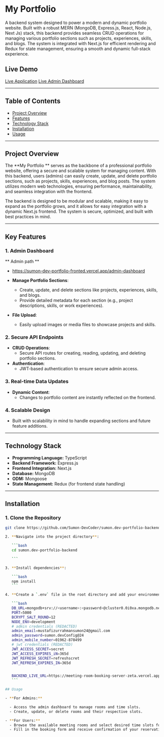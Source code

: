 # **My Portfolio**

A backend system designed to power a modern and dynamic portfolio website. Built with a robust MERN (MongoDB, Express.js, React, Node.js, Next Js) stack, this backend provides seamless CRUD operations for managing various portfolio sections such as projects, experiences, skills, and blogs. The system is integrated with Next.js for efficient rendering and Redux for state management, ensuring a smooth and dynamic full-stack experience.

## **Live Demo**
[Live Application](https://sumon-dev-portfolio-fronted.vercel.app/)
[Live Admin Dashboard](https://sumon-dev-portfolio-fronted.vercel.app/admin-dashbaord)

---

## **Table of Contents**

- [Project Overview](#project-overview)
- [Features](#features)
- [Technology Stack](#technology-stack)
- [Installation](#installation)
- [Usage](#usage)

---

## **Project Overview**

The **My Portfolio ** serves as the backbone of a professional portfolio website, offering a secure and scalable system for managing content. With this backend, users (admins) can easily create, update, and delete portfolio sections, such as projects, skills, experiences, and blog posts. The system utilizes modern web technologies, ensuring performance, maintainability, and seamless integration with the frontend.

The backend is designed to be modular and scalable, making it easy to expand as the portfolio grows, and it allows for easy integration with a dynamic Next.js frontend. The system is secure, optimized, and built with best practices in mind.

---

## **Key Features**

### **1. Admin Dashboard**

** Admin path **
- https://sumon-dev-portfolio-fronted.vercel.app/admin-dashboard 

- **Manage Portfolio Sections**:
  - Create, update, and delete sections like projects, experiences, skills, and blogs.
  - Provide detailed metadata for each section (e.g., project descriptions, skills, or work experiences).
- **File Upload**:
  - Easily upload images or media files to showcase projects and skills.

### **2. Secure API Endpoints**

- **CRUD Operations**:
  - Secure API routes for creating, reading, updating, and deleting portfolio sections.
- **Authentication**:
  - JWT-based authentication to ensure secure admin access.

### **3. Real-time Data Updates**

- **Dynamic Content**:
  - Changes to portfolio content are instantly reflected on the frontend.

### **4. Scalable Design**

- Built with scalability in mind to handle expanding sections and future feature additions.

---

## **Technology Stack**

- **Programming Language:** TypeScript
- **Backend Framework:** Express.js
- **Frontend Integration:** Next.js
- **Database:** MongoDB
- **ODM:** Mongoose
- **State Management:** Redux (for frontend state handling)

---

## **Installation**

### **1. Clone the Repository**

````bash
git clone https://github.com/Sumon-DevCoder/sumon.dev-portfolio-backend.git

2. **Navigate into the project directory**:

   ```bash
   cd sumon.dev-portfolio-backend

   ```

3. **Install dependencies**:

   ```bash
   npm install
   ```

4. **Create a `.env` file in the root directory and add your environment variables**:

   ```bash
   DB_URL=mongodb+srv://<username>:<password>@cluster0.0i0xa.mongodb.net/meetingRoomDB?retryWrites=true&w=majority&appName=Cluster0
   PORT=5000
   BCRYPT_SALT_ROUND=12
   NODE_ENV=development
   # admin credentials (REDACTED)
   admin_email=mustafizurrahmansumon24@gmail.com
   admin_password=sumon.devConfig@24
   admin_mobile_number=01962-878499
   # jwt credentials (REDACTED)
   JWT_ACCESS_SECRET=secret
   JWT_ACCESS_EXPIRES_iN=365d
   JWT_REFRESH_SECRET=refreshscret
   JWT_REFRESH_EXPIRES_IN=365d


   BACKEND_LIVE_URL=https://meeting-room-booking-server-zeta.vercel.app/
   ```

## Usage

- **For Admins:**

  - Access the admin dashboard to manage rooms and time slots.
  - Create, update, or delete rooms and their respective slots.

- **For Users:**
  - Browse the available meeting rooms and select desired time slots for booking.
  - Fill in the booking form and receive confirmation of your reservation.
````
